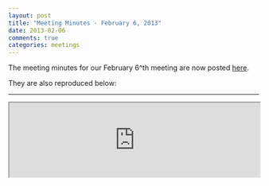 ```yaml
---
layout: post
title: "Meeting Minutes - February 6, 2013"
date: 2013-02-06
comments: true
categories: meetings
---
```

The meeting minutes for our February 6^th meeting are now posted [here](/meeting-minutes).

They are also reproduced below:

---
<iframe style="width:100%;" src="https://docs.google.com/document/pub?id=1ea13IKH2Dp7BUVquvtQpiABgi1wTI_jqXMt9ufiCK54&amp;embedded=true"></iframe>

